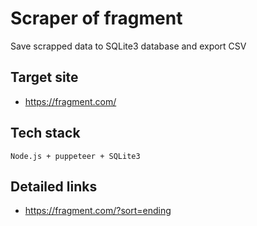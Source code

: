 # Scraper of fragment

Save scrapped data to SQLite3 database and export CSV

## Target site
- https://fragment.com/

## Tech stack
    Node.js + puppeteer + SQLite3

## Detailed links
- https://fragment.com/?sort=ending